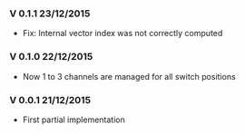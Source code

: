 ### V 0.1.1 23/12/2015
- Fix: Internal vector index was not correctly computed

### V 0.1.0 22/12/2015
- Now 1 to 3 channels are managed for all switch positions

### V 0.0.1 21/12/2015
 - First partial implementation